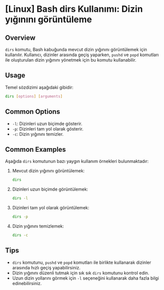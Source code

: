 # [Linux] Bash dirs Kullanımı: Dizin yığınını görüntüleme

## Overview
`dirs` komutu, Bash kabuğunda mevcut dizin yığınını görüntülemek için kullanılır. Kullanıcı, dizinler arasında geçiş yaparken, `pushd` ve `popd` komutları ile oluşturulan dizin yığınını yönetmek için bu komutu kullanabilir.

## Usage
Temel sözdizimi aşağıdaki gibidir:

```bash
dirs [options] [arguments]
```

## Common Options
- `-l`: Dizinleri uzun biçimde gösterir.
- `-p`: Dizinleri tam yol olarak gösterir.
- `-c`: Dizin yığınını temizler.

## Common Examples
Aşağıda `dirs` komutunun bazı yaygın kullanım örnekleri bulunmaktadır:

1. Mevcut dizin yığınını görüntülemek:
   ```bash
   dirs
   ```

2. Dizinleri uzun biçimde görüntülemek:
   ```bash
   dirs -l
   ```

3. Dizinleri tam yol olarak görüntülemek:
   ```bash
   dirs -p
   ```

4. Dizin yığınını temizlemek:
   ```bash
   dirs -c
   ```

## Tips
- `dirs` komutunu, `pushd` ve `popd` komutları ile birlikte kullanarak dizinler arasında hızlı geçiş yapabilirsiniz.
- Dizin yığınını düzenli tutmak için sık sık `dirs` komutunu kontrol edin.
- Uzun dizin yollarını görmek için `-l` seçeneğini kullanarak daha fazla bilgi edinebilirsiniz.